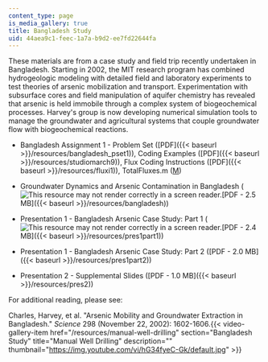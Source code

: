 ```yaml
---
content_type: page
is_media_gallery: true
title: Bangladesh Study
uid: 44aea9c1-feec-1a7a-b9d2-ee7fd22644fa
---
```


These materials are from a case study and field trip recently undertaken in Bangladesh. Starting in 2002, the MIT research program has combined hydrogeologic modeling with detailed field and laboratory experiments to test theories of arsenic mobilization and transport. Experimentation with subsurface cores and field manipulation of aquifer chemistry has revealed that arsenic is held immobile through a complex system of biogeochemical processes. Harvey's group is now developing numerical simulation tools to manage the groundwater and agricultural systems that couple groundwater flow with biogeochemical reactions.

*   Bangladesh Assignment 1 - Problem Set ([PDF]({{< baseurl >}}/resources/bangladesh_pset1)), Coding Examples ([PDF]({{< baseurl >}}/resources/studiomarch9)), Flux Coding Instructions ([PDF]({{< baseurl >}}/resources/fluxi1)), TotalFluxes.m ([M](/courses/civil-and-environmental-engineering/1-72-groundwater-hydrology-fall-2005/bangladesh-study/TotalFluxes.m))
    
*   Groundwater Dynamics and Arsenic Contamination in Bangladesh (![This resource may not render correctly in a screen reader.](/images/inacessible.gif)[PDF - 2.5 MB]({{< baseurl >}}/resources/bangladesh))
    
*   Presentation 1 - Bangladesh Arsenic Case Study: Part 1 (![This resource may not render correctly in a screen reader.](/images/inacessible.gif)[PDF - 2.4 MB]({{< baseurl >}}/resources/pres1part1))
    
*   Presentation 1 - Bangladesh Arsenic Case Study: Part 2 ([PDF - 2.0 MB]({{< baseurl >}}/resources/pres1part2))
    
*   Presentation 2 - Supplemental Slides ([PDF - 1.0 MB]({{< baseurl >}}/resources/pres2))
    

For additional reading, please see:

Charles, Harvey, et al. "Arsenic Mobility and Groundwater Extraction in Bangladesh." _Science_ 298 (November 22, 2002): 1602-1606.{{< video-gallery-item href="/resources/manual-well-drilling" section="Bangladesh Study" title="Manual Well Drilling" description="" thumbnail="https://img.youtube.com/vi/hG34fyeC-Gk/default.jpg" >}}